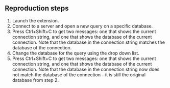 ## Reproduction steps

1. Launch the extension.
2. Connect to a server and open a new query on a specific database.
3. Press Ctrl+Shift+C to get two messages: one that shows the current connection string, and one that shows the database of the current connection. Note that the database in the connection string matches the database of the connection.
4. Change the database for the query using the drop down list.
5. Press Ctrl+Shift+C to get two messages: one that shows the current connection string, and one that shows the database of the current connection. Note that the database in the connection string now does not match the database of the connection - it is still the original database from step 2.


